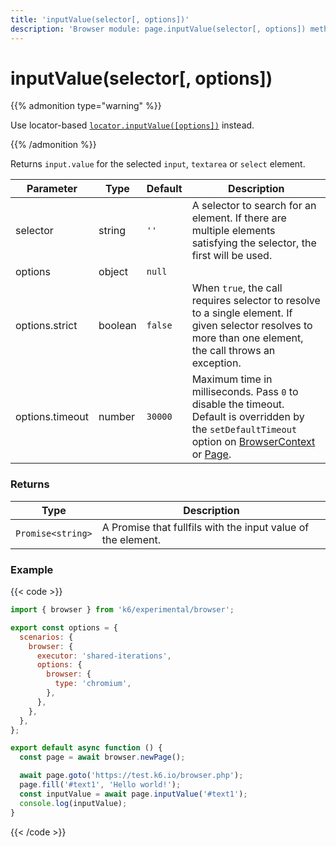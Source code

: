 ```yaml
---
title: 'inputValue(selector[, options])'
description: 'Browser module: page.inputValue(selector[, options]) method'
---
```


# inputValue(selector[, options])

{{% admonition type="warning" %}}

Use locator-based [`locator.inputValue([options])`](https://grafana.com/docs/k6/<K6_VERSION>/javascript-api/k6-experimental/browser/locator/inputvalue/) instead.

{{% /admonition %}}

Returns `input.value` for the selected `input`, `textarea` or `select` element.

<TableWithNestedRows>

| Parameter       | Type    | Default | Description                                                                                                                                                                                                                                                                                                                                   |
| --------------- | ------- | ------- | --------------------------------------------------------------------------------------------------------------------------------------------------------------------------------------------------------------------------------------------------------------------------------------------------------------------------------------------- |
| selector        | string  | `''`    | A selector to search for an element. If there are multiple elements satisfying the selector, the first will be used.                                                                                                                                                                                                                          |
| options         | object  | `null`  |                                                                                                                                                                                                                                                                                                                                               |
| options.strict  | boolean | `false` | When `true`, the call requires selector to resolve to a single element. If given selector resolves to more than one element, the call throws an exception.                                                                                                                                                                                    |
| options.timeout | number  | `30000` | Maximum time in milliseconds. Pass `0` to disable the timeout. Default is overridden by the `setDefaultTimeout` option on [BrowserContext](https://grafana.com/docs/k6/<K6_VERSION>/javascript-api/k6-experimental/browser/browsercontext/) or [Page](https://grafana.com/docs/k6/<K6_VERSION>/javascript-api/k6-experimental/browser/page/). |

</TableWithNestedRows>

### Returns

| Type              | Description                                                  |
| ----------------- | ------------------------------------------------------------ |
| `Promise<string>` | A Promise that fullfils with the input value of the element. |

### Example

{{< code >}}

```javascript
import { browser } from 'k6/experimental/browser';

export const options = {
  scenarios: {
    browser: {
      executor: 'shared-iterations',
      options: {
        browser: {
          type: 'chromium',
        },
      },
    },
  },
};

export default async function () {
  const page = await browser.newPage();

  await page.goto('https://test.k6.io/browser.php');
  page.fill('#text1', 'Hello world!');
  const inputValue = await page.inputValue('#text1');
  console.log(inputValue);
}
```

{{< /code >}}
